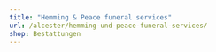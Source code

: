```yaml
---
title: "Hemming & Peace funeral services"
url: /alcester/hemming-und-peace-funeral-services/
shop: Bestattungen
---
```

